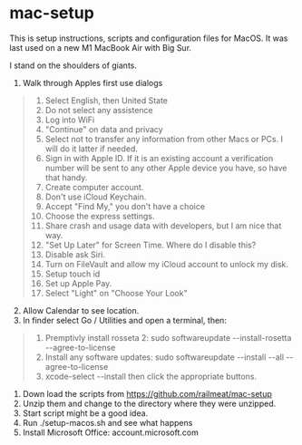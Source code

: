 # mac-setup

This is setup instructions, scripts and configuration files for MacOS. It was last used on a new M1 MacBook Air with Big Sur.

I stand on the shoulders of giants.

1. Walk through Apples first use dialogs
> 1. Select English, then United State
> 1. Do not select any assistence 
> 1. Log into WiFi
> 1. "Continue" on data and privacy
> 1. Select not to transfer any information from other Macs or PCs. I will do it latter if needed.
> 1. Sign in with Apple ID. If it is an existing account a verification number will be sent to any other Apple device you have, so have that handy.
> 1. Create computer account. 
> 1. Don't use iCloud Keychain.
> 1. Accept "Find My," you don't have a choice
> 1. Choose the express settings.
> 1. Share crash and usage data with developers, but I am nice that way.
> 1. "Set Up Later" for Screen Time. Where do I disable this?
> 1. Disable ask Siri.
> 1. Turn on FileVault and allow my iCloud account to unlock my disk.
> 1. Setup touch id
> 1. Set up Apple Pay.
> 1. Select "Light" on "Choose Your Look"
2. Allow Calendar to see location.
1. In finder select Go / Utilities and open a terminal, then:
> 1. Premptivly install rosseta 2: sudo softwareupdate --install-rosetta --agree-to-license
> 1. Install any software updates: sudo softwareupdate --install --all --agree-to-license
> 1. xcode-select --install then click the appropriate buttons.
1. Down load the scripts from
<https://github.com/railmeat/mac-setup>
1. Unzip them and change to the directory where they were unzipped.
1. Start script might be a good idea.
1. Run ./setup-macos.sh and see what happens
1. Install Microsoft Office: account.microsoft.com
